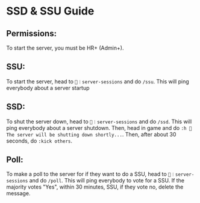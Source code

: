 # SSD & SSU Guide

## **Permissions:**

To start the server, you must be HR+ (Admin+).



## **SSU:**

To start the server, head to `📡︱server-sessions` and do `/ssu`. This will ping everybody about a server startup



## **SSD:**

To shut the server down, head to `📡︱server-sessions` and do `/ssd`. This will ping everybody about a server shutdown. Then, head in game and do `:h 🛑 The server will be shutting down shortly...`. Then, after about 30 seconds, do `:kick others`.



## **Poll:**

To make a poll to the server for if they want to do a SSU, head to `📡︱server-sessions` and do `/poll`. This will ping everybody to vote for a SSU. If the majority votes "Yes", within 30 minutes, SSU, if they vote no, delete the message.&#x20;
